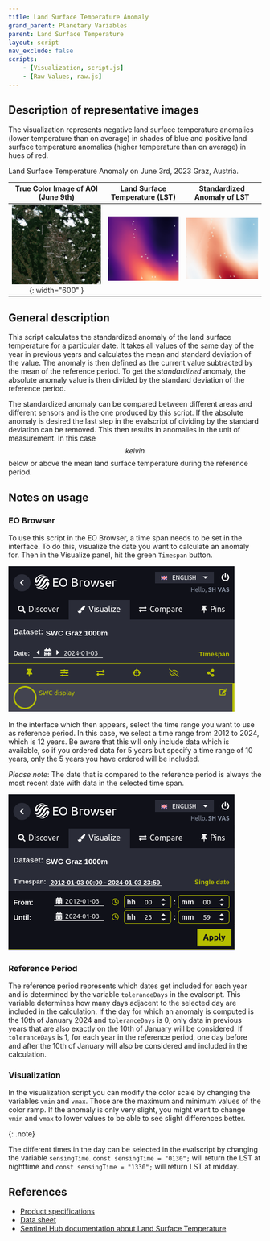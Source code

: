 ```yaml
---
title: Land Surface Temperature Anomaly
grand_parent: Planetary Variables
parent: Land Surface Temperature
layout: script
nav_exclude: false
scripts:
    - [Visualization, script.js]
    - [Raw Values, raw.js]
---
```


## Description of representative images

The visualization represents negative land surface temperature anomalies (lower temperature than on average) in shades of blue and positive land surface temperature anomalies (higher temperature than on average) in hues of red.

Land Surface Temperature Anomaly on June 3rd, 2023 Graz, Austria.

|        True Color Image of AOI (June 9th)         |      Land Surface Temperature (LST)      |                 Standardized Anomaly of LST                  |
| :-----------------------------------------------: | :--------------------------------------: | :----------------------------------------------------------: |
| ![True Color](fig/true_color.png){: width="600" } | ![Land Surface Temperature](fig/lst.png) | ![Land Surface Temperature Anomaly example](fig/anomaly.png) |

## General description

This script calculates the standardized anomaly of the land surface temperature for a particular date. It takes all values of the same day of the year in previous years and calculates the mean and standard deviation of the value. The anomaly is then defined as the current value subtracted by the mean of the reference period. To get the _standardized_ anomaly, the absolute anomaly value is then divided by the standard deviation of the reference period.

The standardized anomaly can be compared between different areas and different sensors and is the one produced by this script. If the absolute anomaly is desired the last step in the evalscript of dividing by the standard deviation can be removed. This then results in anomalies in the unit of measurement. In this case $$kelvin$$ below or above the mean land surface temperature during the reference period.

## Notes on usage

### EO Browser

To use this script in the EO Browser, a time span needs to be set in the interface. To do this, visualize the date you want to calculate an anomaly for. Then in the Visualize panel, hit the green `Timespan` button.

![Visualize Panel Interface](fig/single_date.png)

In the interface which then appears, select the time range you want to use as reference period. In this case, we select a time range from 2012 to 2024, which is 12 years. Be aware that this will only include data which is available, so if you ordered data for 5 years but specify a time range of 10 years, only the 5 years you have ordered will be included.

_Please note_: The date that is compared to the reference period is always the most recent date with data in the selected time span.

![Time Span Interface](fig/timespan.png)

### Reference Period

The reference period represents which dates get included for each year and is determined by the variable `toleranceDays` in the evalscript. This variable determines how many days adjacent to the selected day are included in the calculation. If the day for which an anomaly is computed is the 10th of January 2024 and `toleranceDays` is 0, only data in previous years that are also exactly on the 10th of January will be considered. If `toleranceDays` is 1, for each year in the reference period, one day before and after the 10th of January will also be considered and included in the calculation.

### Visualization

In the visualization script you can modify the color scale by changing the variables `vmin` and `vmax`. Those are the maximum and minimum values of the color ramp. If the anomaly is only very slight, you might want to change `vmin` and `vmax` to lower values to be able to see slight differences better.

{: .note}

The different times in the day can be selected in the evalscript by changing the variable `sensingTime`. `const sensingTime = "0130";` will return the LST at nighttime and `const sensingTime = "1330";` will return LST at midday.

## References

-   [Product specifications](https://planet.widen.net/s/tltwk6hnps)
-   [Data sheet](https://planet.widen.net/s/ttvp2rvwzd)
-   [Sentinel Hub documentation about Land Surface Temperature](https://docs.sentinel-hub.com/api/latest/data/planetary-variables/land-surface-temp/)
